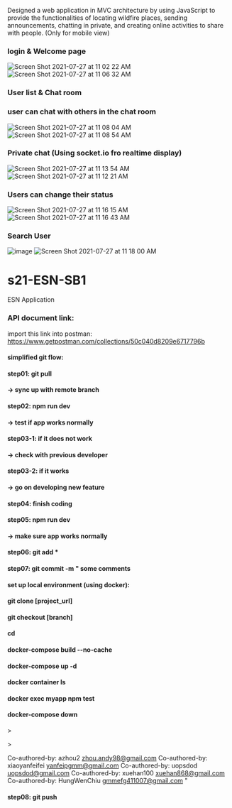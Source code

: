 Designed a web application in MVC architecture by using JavaScript to provide the functionalities of locating wildfire places, sending announcements, chatting in private, and creating online activities to share with people. (Only for mobile view)

### login & Welcome page
![Screen Shot 2021-07-27 at 11 02 22 AM](https://user-images.githubusercontent.com/64296962/127205309-f53babb8-dcd4-43f6-b553-b57d8418e9f0.png)
![Screen Shot 2021-07-27 at 11 06 32 AM](https://user-images.githubusercontent.com/64296962/127205411-1666b466-8c01-4767-8660-908f23540f8c.png)

### User list & Chat room
### user can chat with others in the chat room
![Screen Shot 2021-07-27 at 11 08 04 AM](https://user-images.githubusercontent.com/64296962/127205649-a7a9bae7-7133-4641-8045-a59092ad01dd.png)
![Screen Shot 2021-07-27 at 11 08 54 AM](https://user-images.githubusercontent.com/64296962/127205761-7ea6df86-bd84-4f53-837a-d215043c37da.png)

### Private chat (Using socket.io fro realtime display)
![Screen Shot 2021-07-27 at 11 13 54 AM](https://user-images.githubusercontent.com/64296962/127206436-19cd76fa-9102-4f32-8f92-415b7ec15606.png)
![Screen Shot 2021-07-27 at 11 12 21 AM](https://user-images.githubusercontent.com/64296962/127206447-e412cf0c-8d60-413c-8cf2-4264bf4ad1b0.png)

### Users can change their status
![Screen Shot 2021-07-27 at 11 16 15 AM](https://user-images.githubusercontent.com/64296962/127206620-f8d2a1c2-4ee6-4478-a91d-62c1b6b67076.png)
![Screen Shot 2021-07-27 at 11 16 43 AM](https://user-images.githubusercontent.com/64296962/127206675-22c2becc-9fea-431f-b76d-49accc72f7f4.png)


### Search User
![image](https://user-images.githubusercontent.com/64296962/127206930-66e85993-0950-4614-b7eb-3df54b74aef5.png)
![Screen Shot 2021-07-27 at 11 18 00 AM](https://user-images.githubusercontent.com/64296962/127206872-b821a32b-d373-4bec-843f-96beea3f98a2.png)



# s21-ESN-SB1
ESN  Application

### API document link:
import this link into postman:\
https://www.getpostman.com/collections/50c040d8209e6717796b


#### simplified git flow:
#### step01: git pull
#### -> sync up with remote branch 
#### step02: npm run dev 
#### -> test if app works normally 
#### step03-1: if it does not work
#### -> check with previous developer 
#### step03-2: if it works 
#### -> go on developing new feature
#### step04: finish coding
#### step05: npm run dev 
#### -> make sure app works normally
#### step06: git add * 
#### step07: git commit -m " some comments

#### set up local environment (using docker):
#### git clone [project_url]
#### git checkout [branch]
#### cd 
#### docker-compose build --no-cache
#### docker-compose up -d 
#### docker container ls
#### docker exec myapp npm test
#### docker-compose down


\>

\>

Co-authored-by: azhou2 <zhou.andy98@gmail.com>
Co-authored-by: xiaoyanfeifei <yanfeipgmm@gmail.com>
Co-authored-by: uopsdod <uopsdod@gmail.com>
Co-authored-by: xuehan100 <xuehan868@gmail.com>
Co-authored-by: HungWenChiu <gmmefg411007@gmail.com>
"
#### step08: git push 
 
